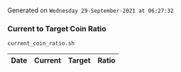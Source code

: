 Generated on `Wednesday 29-September-2021 at 06:27:32`

### Current to Target Coin Ratio
`current_coin_ratio.sh`

Date|Current|Target|Ratio
---|---|---|---

